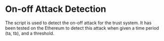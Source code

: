 # On-off Attack Detection

The script is used to detect the on-off attack for the trust system. It has been tested on the Ethereum to detect this attack when given a time period (ta, tb), and a threshold.
